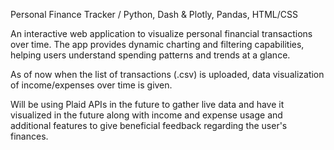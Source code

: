 Personal Finance Tracker / Python, Dash & Plotly, Pandas, HTML/CSS

An interactive web application to visualize personal financial transactions over time. The app provides dynamic charting and filtering capabilities, helping users understand spending patterns and trends at a glance. 

As of now when the list of transactions (.csv) is uploaded, data visualization of income/expenses over time is given.

Will be using Plaid APIs in the future to gather live data and have it visualized in the future along with income and expense usage and additional features to give beneficial feedback regarding the user's finances.
